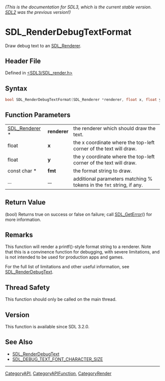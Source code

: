 ###### (This is the documentation for SDL3, which is the current stable version. [SDL2](https://wiki.libsdl.org/SDL2/) was the previous version!)
# SDL_RenderDebugTextFormat

Draw debug text to an [SDL_Renderer](SDL_Renderer).

## Header File

Defined in [<SDL3/SDL_render.h>](https://github.com/libsdl-org/SDL/blob/main/include/SDL3/SDL_render.h)

## Syntax

```c
bool SDL_RenderDebugTextFormat(SDL_Renderer *renderer, float x, float y, const char *fmt, ...);
```

## Function Parameters

|                                |              |                                                                      |
| ------------------------------ | ------------ | -------------------------------------------------------------------- |
| [SDL_Renderer](SDL_Renderer) * | **renderer** | the renderer which should draw the text.                             |
| float                          | **x**        | the x coordinate where the top-left corner of the text will draw.    |
| float                          | **y**        | the y coordinate where the top-left corner of the text will draw.    |
| const char *                   | **fmt**      | the format string to draw.                                           |
| ...                            | **...**      | additional parameters matching % tokens in the `fmt` string, if any. |

## Return Value

(bool) Returns true on success or false on failure; call
[SDL_GetError](SDL_GetError)() for more information.

## Remarks

This function will render a printf()-style format string to a renderer.
Note that this is a convinence function for debugging, with severe
limitations, and is not intended to be used for production apps and games.

For the full list of limitations and other useful information, see
[SDL_RenderDebugText](SDL_RenderDebugText).

## Thread Safety

This function should only be called on the main thread.

## Version

This function is available since SDL 3.2.0.

## See Also

- [SDL_RenderDebugText](SDL_RenderDebugText)
- [SDL_DEBUG_TEXT_FONT_CHARACTER_SIZE](SDL_DEBUG_TEXT_FONT_CHARACTER_SIZE)

----
[CategoryAPI](CategoryAPI), [CategoryAPIFunction](CategoryAPIFunction), [CategoryRender](CategoryRender)

